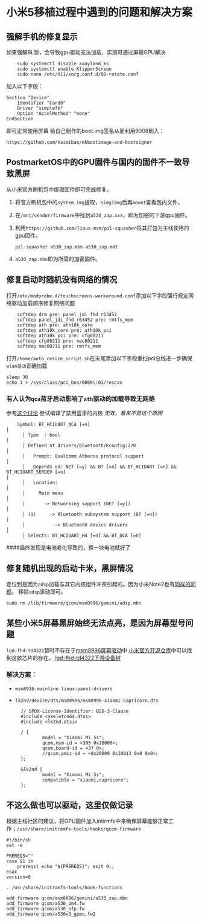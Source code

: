 # 小米5移植过程中遇到的问题和解决方案
## 强解手机的修复显示
如果强解BL锁，会导致gpu驱动无法加载，实测可通过屏蔽GPU解决

        sudo systemctl disable xwayland_ks
        sudo systemctl enable KlipperScreen
        sudo nano /etc/X11/xorg.conf.d/00-rotate.conf

加入以下字段：

    Section "Device"
        Identifier "Card0"
        Driver "simplefb"
        Option "AccelMethod" "none"
    EndSection

即可正常使用屏幕
给自己制作的boot.img签名从而利用9008刷入：

`https://github.com/Vaimibao/mkbootimage-and-bootsigner`

## PostmarketOS中的GPU固件与国内的固件不一致导致黑屏
从小米官方刷机包中提取固件即可完成修复。

1. 将官方刷机包中的`system.img`提取，`simg2img`后再`mount`查看包内文件。
2. 在`/mnt/vendor/firmware`中找到`a530_zap.xxx`，即为加密的下游gpu固件。
3. 利用`https://github.com/linux-msm/pil-squasher`将其打包为主线使用的gpu固件。

       pil-squasher a530_zap.mbn a530_zap.mdt
5. `a530_zap.mbn`即为所需的加密固件。

## 修复启动时随机没有网络的情况
打开`/etc/modprobe.d/touchscreens-workaround.conf`添加以下字段强行规定网络驱动加载顺序修复网络问题

        softdep drm pre: panel_jdi_fhd_r63452
        softdep panel_jdi_fhd_r63452 pre: rmtfs_mem
        softdep ath pre: ath10k_core
        softdep ath10k_core pre: ath10k_pci
        softdep ath10k_pci pre: cfg80211
        softdep cfg80211 pre: mac80211
        softdep mac80211 pre: rmtfs_mem

打开`/home/auto_resize_script.sh`在末尾添加以下字段重扫pci总线进一步确保`wlan驱动`正确加载

    sleep 30
    echo 1 > /sys/class/pci_bus/0000\:01/rescan

### 有人认为`qca`蓝牙启动影响了`ath`驱动的加载导致无网络
参考[这个讨论](https://bbs.archlinux.org/viewtopic.php?id=281292)
尝试编译了禁用蓝牙的内核 
*无效，看来不是这个原因*

        Symbol: BT_HCIUART_QCA [=n]                                                                                                                                                      │  
          │ Type  : bool                                                                                                                                                                 │  
          │ Defined at drivers/bluetooth/Kconfig:228                                                                                                                                     │  
          │   Prompt: Qualcomm Atheros protocol support                                                                                                                                  │  
          │   Depends on: NET [=y] && BT [=n] && BT_HCIUART [=n] && BT_HCIUART_SERDEV [=n]                                                                                               │  
          │   Location:                                                                                                                                                                  │  
          │     Main menu                                                                                                                                                                │  
          │       -> Networking support (NET [=y])                                                                                                                                       │  
          │ (1)     -> Bluetooth subsystem support (BT [=n])                                                                                                                             │  
          │           -> Bluetooth device drivers                                                                                                                                        │  
          │ Selects: BT_HCIUART_H4 [=n] && BT_QCA [=n]
####最终发现是电池老化导致的，换一块电池就好了        
          

## 修复随机出现的启动卡米，黑屏情况
定位到是因为`adsp`加载与其它内核组件冲突引起的。因为小米Note2也有[同样的问题](https://gitlab.com/postmarketOS/pmaports/-/merge_requests/2283)。
移除`adsp`驱动即可。

    sudo rm /lib/firmware/qcom/msm8996/gemini/adsp.mbn


## 某些小米5屏幕黑屏始终无法点亮，是因为屏幕型号问题
`lgd-fhd-td4322`暂时不存在于[msm8996屏幕驱动](https://gitlab.com/msm8996-mainline/linux/-/tree/msm8996-staging/drivers/gpu/drm/panel)中
[小米官方开源仓库](https://github.com/MiCode/Xiaomi_Kernel_OpenSource/commit/c0379aae3d784d78f304ae6de13ce522f4bbd4cc#diff-b79aee18a3f77cb7324a7b95f5b43684ac64b89299e15b0af894371eff19a2e8R89)中可以找到这款芯片的存在。
[lgd-fhd-td4322下游设备树](https://github.com/MiCode/Xiaomi_Kernel_OpenSource/blob/c0379aae3d784d78f304ae6de13ce522f4bbd4cc/arch/arm/boot/dts/qcom/dsi-panel-lgd-fhd-td4322-cmd.dtsi)

### 解决方案：

- `msm8916-mainline linux-panel-drivers`
- `lk2nd/device/dts/msm8996/msm8996-xiaomi-capricorn.dts`


        // SPDX-License-Identifier: BSD-3-Clause
        #include <skeleton64.dtsi>
        #include <lk2nd.dtsi>
        
        / {
                model = "Xiaomi Mi 5s";
                qcom,msm-id = <305 0x10000>;
                qcom,board-id = <37 0>;
                //qcom,pmic-id = <0x20009 0x10013 0x0 0x0>;
        };
        
        &lk2nd {
                model = "Xiaomi Mi 5s";
                compatible = "xiaomi,capricorn";
        };

## 不这么做也可以驱动，这里仅做记录
根据主线社区的建议，将GPU固件加入initrmfs中来确保屏幕能够正常工作；`/usr/share/initramfs-tools/hooks/qcom-firmware`

    #!/bin/sh
    set -e

    PREREQS=""
    case $1 in
        prereqs) echo "${PREREQS}"; exit 0;;
    esac
    version=0

    . /usr/share/initramfs-tools/hook-functions

    add_firmware qcom/msm8996/gemini/a530_zap.mbn
    add_firmware qcom/a530_pm4.fw
    add_firmware qcom/a530_pfp.fw
    add_firmware qcom/a530v3_gpmu.fw2
